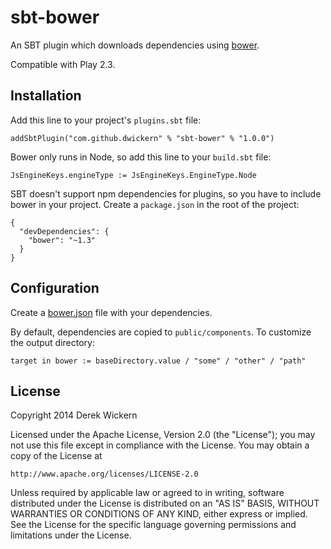 # sbt-bower

An SBT plugin which downloads dependencies using [bower].

Compatible with Play 2.3.

## Installation

Add this line to your project's `plugins.sbt` file:

    addSbtPlugin("com.github.dwickern" % "sbt-bower" % "1.0.0")

Bower only runs in Node, so add this line to your `build.sbt` file:

    JsEngineKeys.engineType := JsEngineKeys.EngineType.Node

SBT doesn't support npm dependencies for plugins, so you have to include bower in your project. Create a `package.json` in the root of the project:

    {
      "devDependencies": {
        "bower": "~1.3"
      }
    }

## Configuration

Create a [bower.json] file with your dependencies.

By default, dependencies are copied to `public/components`. To customize the output directory:

    target in bower := baseDirectory.value / "some" / "other" / "path"

[bower]: http://bower.io/
[bower.json]: http://bower.io/docs/creating-packages/


## License

Copyright 2014 Derek Wickern

Licensed under the Apache License, Version 2.0 (the "License");
you may not use this file except in compliance with the License.
You may obtain a copy of the License at

    http://www.apache.org/licenses/LICENSE-2.0

Unless required by applicable law or agreed to in writing, software
distributed under the License is distributed on an "AS IS" BASIS,
WITHOUT WARRANTIES OR CONDITIONS OF ANY KIND, either express or implied.
See the License for the specific language governing permissions and
limitations under the License.
